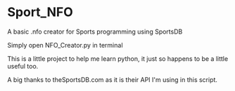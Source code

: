 # Sport_NFO
A basic .nfo creator for Sports programming using SportsDB

Simply open NFO_Creator.py in terminal

This is a little project to help me learn python, it just so happens to be a little useful too.

A big thanks to theSportsDB.com as it is their API I'm using in this script.
